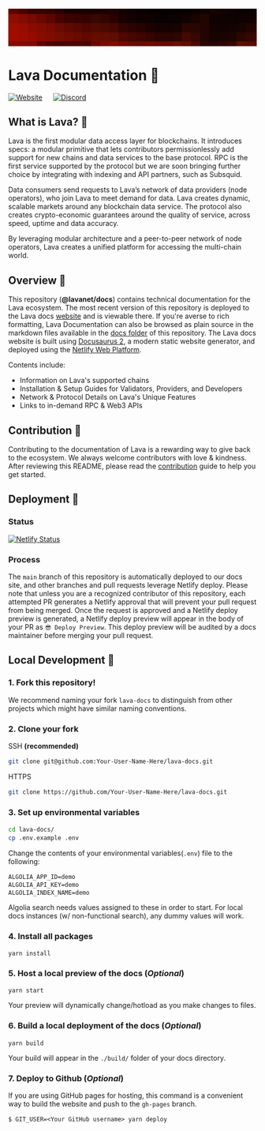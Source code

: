 ![Banner](static/img/banner/Chains.jpg)

# Lava Documentation 📕

[![Website](https://img.shields.io/badge/WEBSITE-https%3A%2F%2Fdocs.lavanet.xyz-green?style=for-the-badge)](https://docs.lavanet.xyz) &emsp;  [![Discord](https://img.shields.io/discord/963778337904427018?color=green&logo=discord&logoColor=white&style=for-the-badge)](https://discord.gg/EKzbc6bx)

## What is Lava? 🌋
Lava is the first modular data access layer for blockchains. It introduces specs: a modular primitive that lets contributors permissionlessly add support for new chains and data services to the base protocol. RPC is the first service supported by the protocol but we are soon bringing further choice by integrating with indexing and API partners, such as Subsquid.

Data consumers send requests to Lava’s network of data providers (node operators), who join Lava to meet demand for data. Lava creates dynamic, scalable markets around any blockchain data service. The protocol also creates crypto-economic guarantees around the quality of service, across speed, uptime and data accuracy.

By leveraging modular architecture and a peer-to-peer network of node operators, Lava creates a unified platform for accessing the multi-chain world.


## Overview 🔎

This repository (**@lavanet/docs**) contains technical documentation for the Lava ecosystem. The most recent version of this repository is deployed to the Lava docs [website](https://docs.lavanet.xyz/) and is viewable there. If you're averse to rich formatting, Lava Documentation can also be browsed as plain source in the markdown files available in the [docs folder](/docs/) of this repository. The Lava docs website is built using [Docusaurus 2](https://docusaurus.io/), a modern static website generator, and deployed using the [Netlify Web Platform](https://www.netlify.com/).

Contents include:

- Information on Lava's supported chains
- Installation & Setup Guides for Validators, Providers, and Developers
- Network & Protocol Details on Lava's Unique Features
- Links to in-demand RPC & Web3 APIs

## Contribution 👥

Contributing to the documentation of Lava is a rewarding way to give back to the ecosystem. We always welcome contributors with love & kindness. After reviewing this README, please read the [contribution](CONTRIBUTING.md) guide to help you get started.


## Deployment 🚀

### Status

[![Netlify Status](https://api.netlify.com/api/v1/badges/58c0a448-7af0-48d3-8e29-86fc4a6f4868/deploy-status)](https://app.netlify.com/sites/sage-swan-13ac7b/deploys)

### Process
The `main` branch of this repository is automatically deployed to our docs site, and other branches and pull requests leverage Netlify deploy. Please note that unless you are a recognized contributor of this repository, each attempted PR generates a Netlify approval that will prevent your pull request from being merged. Once the request is approved and a Netlify deploy preview is generated, a Netlify deploy preview will appear in the body of your PR as `😎 Deploy Preview`. This deploy preview will be audited by a docs maintainer before merging your pull request.

## Local Development 🔧

### 1. Fork this repository!

We recommend naming your fork `lava-docs` to distinguish from other projects which might have similar naming conventions.

### 2. Clone your fork

SSH **(recommended)**

```bash
git clone git@github.com:Your-User-Name-Here/lava-docs.git
```

HTTPS

```bash
git clone https://github.com/Your-User-Name-Here/lava-docs.git
```

### 3. Set up environmental variables

```bash
cd lava-docs/
cp .env.example .env
```

Change the contents of your environmental variables(`.env`) file to the following:

```
ALGOLIA_APP_ID=demo
ALGOLIA_API_KEY=demo
ALGOLIA_INDEX_NAME=demo
```

Algolia search needs values assigned to these in order to start. For local docs instances (w/ non-functional search), any dummy values will work.

### 4. Install all packages

```
yarn install
```

### 5. Host a local preview of the docs (*Optional*)

```
yarn start
```

Your preview will dynamically change/hotload as you make changes to files.

### 6. Build a local deployment of the docs (*Optional*)

```
yarn build
```

Your build will appear in the `./build/` folder of your docs directory.

### 7. Deploy to Github (*Optional*)

If you are using GitHub pages for hosting, this command is a convenient way to build the website and push to the `gh-pages` branch.

```
$ GIT_USER=<Your GitHub username> yarn deploy
```
